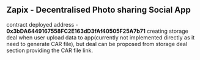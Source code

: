 ## Zapix - Decentralised Photo sharing Social App

contract deployed address - **0x3bDA6449167558FC2E163dD3fAf40505F25A7b71**
creating storage deal when user upload data to app(currently not implemented directly as it need to generate CAR file), but deal can be proposed from 
storage deal section providing the CAR file link.


